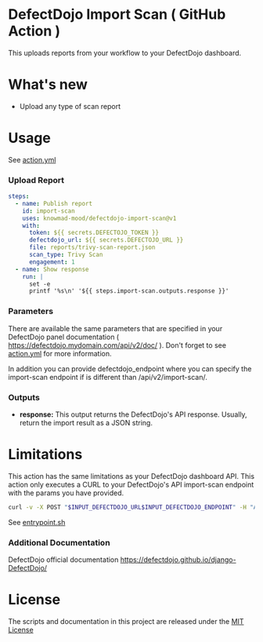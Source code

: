 # DefectDojo Import Scan ( GitHub Action )

This uploads reports from your workflow to your DefectDojo dashboard.

# What's new

- Upload any type of scan report

# Usage

See [action.yml](action.yml)

### Upload Report
```yaml
steps:
  - name: Publish report
    id: import-scan
    uses: knowmad-mood/defectdojo-import-scan@v1
    with:
      token: ${{ secrets.DEFECTOJO_TOKEN }}
      defectdojo_url: ${{ secrets.DEFECTOJO_URL }}
      file: reports/trivy-scan-report.json
      scan_type: Trivy Scan
      engagement: 1
  - name: Show response
    run: |
      set -e
      printf '%s\n' '${{ steps.import-scan.outputs.response }}'
```
### Parameters
There are available the same parameters that are specified in your DefectDojo panel documentation ( https://defectdojo.mydomain.com/api/v2/doc/ ). Don't forget to see [action.yml](action.yml) for more information.

In addition you can provide defectdojo_endpoint where you can specify the import-scan endpoint if is different than /api/v2/import-scan/.

### Outputs

- **response:** This output returns the DefectDojo's API response. Usually, return the import result as a JSON string.

# Limitations
This action has the same limitations as your DefectDojo dashboard API. This action only executes a CURL to your DefectDojo's API import-scan endpoint with the params you have provided.

```bash
curl -v -X POST "$INPUT_DEFECTDOJO_URL$INPUT_DEFECTDOJO_ENDPOINT" -H "Authorization: Token $INPUT_TOKEN" -H "accept: application/json" -H  "Content-Type: multipart/form-data" -F '...'
```
See [entrypoint.sh](entrypoint.sh)

### Additional Documentation

DefectDojo official documentation https://defectdojo.github.io/django-DefectDojo/

# License

The scripts and documentation in this project are released under the [MIT License](LICENSE)
